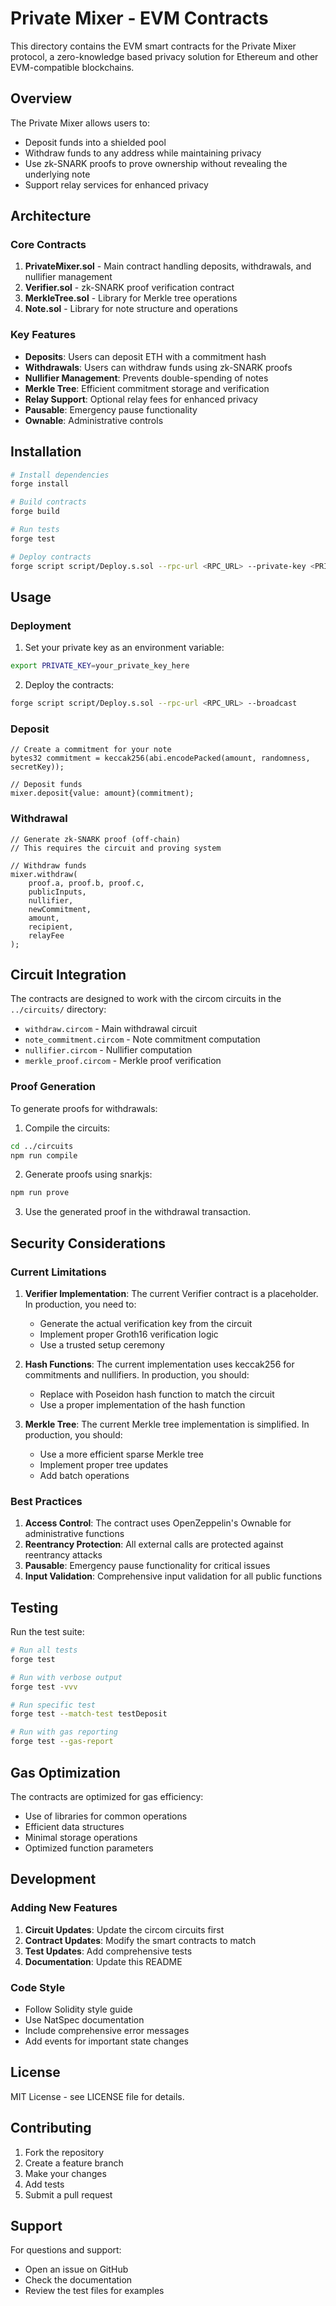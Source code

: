 # Private Mixer - EVM Contracts

This directory contains the EVM smart contracts for the Private Mixer protocol, a zero-knowledge based privacy solution for Ethereum and other EVM-compatible blockchains.

## Overview

The Private Mixer allows users to:
- Deposit funds into a shielded pool
- Withdraw funds to any address while maintaining privacy
- Use zk-SNARK proofs to prove ownership without revealing the underlying note
- Support relay services for enhanced privacy

## Architecture

### Core Contracts

1. **PrivateMixer.sol** - Main contract handling deposits, withdrawals, and nullifier management
2. **Verifier.sol** - zk-SNARK proof verification contract
3. **MerkleTree.sol** - Library for Merkle tree operations
4. **Note.sol** - Library for note structure and operations

### Key Features

- **Deposits**: Users can deposit ETH with a commitment hash
- **Withdrawals**: Users can withdraw funds using zk-SNARK proofs
- **Nullifier Management**: Prevents double-spending of notes
- **Merkle Tree**: Efficient commitment storage and verification
- **Relay Support**: Optional relay fees for enhanced privacy
- **Pausable**: Emergency pause functionality
- **Ownable**: Administrative controls

## Installation

```bash
# Install dependencies
forge install

# Build contracts
forge build

# Run tests
forge test

# Deploy contracts
forge script script/Deploy.s.sol --rpc-url <RPC_URL> --private-key <PRIVATE_KEY> --broadcast
```

## Usage

### Deployment

1. Set your private key as an environment variable:
```bash
export PRIVATE_KEY=your_private_key_here
```

2. Deploy the contracts:
```bash
forge script script/Deploy.s.sol --rpc-url <RPC_URL> --broadcast
```

### Deposit

```solidity
// Create a commitment for your note
bytes32 commitment = keccak256(abi.encodePacked(amount, randomness, secretKey));

// Deposit funds
mixer.deposit{value: amount}(commitment);
```

### Withdrawal

```solidity
// Generate zk-SNARK proof (off-chain)
// This requires the circuit and proving system

// Withdraw funds
mixer.withdraw(
    proof.a, proof.b, proof.c,
    publicInputs,
    nullifier,
    newCommitment,
    amount,
    recipient,
    relayFee
);
```

## Circuit Integration

The contracts are designed to work with the circom circuits in the `../circuits/` directory:

- `withdraw.circom` - Main withdrawal circuit
- `note_commitment.circom` - Note commitment computation
- `nullifier.circom` - Nullifier computation
- `merkle_proof.circom` - Merkle proof verification

### Proof Generation

To generate proofs for withdrawals:

1. Compile the circuits:
```bash
cd ../circuits
npm run compile
```

2. Generate proofs using snarkjs:
```bash
npm run prove
```

3. Use the generated proof in the withdrawal transaction.

## Security Considerations

### Current Limitations

1. **Verifier Implementation**: The current Verifier contract is a placeholder. In production, you need to:
   - Generate the actual verification key from the circuit
   - Implement proper Groth16 verification logic
   - Use a trusted setup ceremony

2. **Hash Functions**: The current implementation uses keccak256 for commitments and nullifiers. In production, you should:
   - Replace with Poseidon hash function to match the circuit
   - Use a proper implementation of the hash function

3. **Merkle Tree**: The current Merkle tree implementation is simplified. In production, you should:
   - Use a more efficient sparse Merkle tree
   - Implement proper tree updates
   - Add batch operations

### Best Practices

1. **Access Control**: The contract uses OpenZeppelin's Ownable for administrative functions
2. **Reentrancy Protection**: All external calls are protected against reentrancy attacks
3. **Pausable**: Emergency pause functionality for critical issues
4. **Input Validation**: Comprehensive input validation for all public functions

## Testing

Run the test suite:

```bash
# Run all tests
forge test

# Run with verbose output
forge test -vvv

# Run specific test
forge test --match-test testDeposit

# Run with gas reporting
forge test --gas-report
```

## Gas Optimization

The contracts are optimized for gas efficiency:

- Use of libraries for common operations
- Efficient data structures
- Minimal storage operations
- Optimized function parameters

## Development

### Adding New Features

1. **Circuit Updates**: Update the circom circuits first
2. **Contract Updates**: Modify the smart contracts to match
3. **Test Updates**: Add comprehensive tests
4. **Documentation**: Update this README

### Code Style

- Follow Solidity style guide
- Use NatSpec documentation
- Include comprehensive error messages
- Add events for important state changes

## License

MIT License - see LICENSE file for details.

## Contributing

1. Fork the repository
2. Create a feature branch
3. Make your changes
4. Add tests
5. Submit a pull request

## Support

For questions and support:
- Open an issue on GitHub
- Check the documentation
- Review the test files for examples
